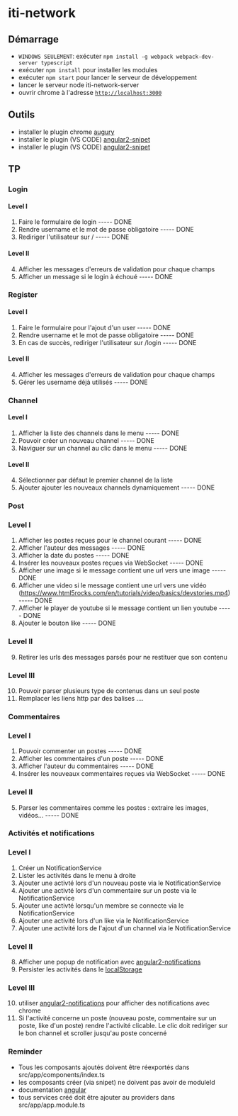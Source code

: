 # iti-network


## Démarrage
- `WINDOWS SEULEMENT`: exécuter `npm install -g webpack webpack-dev-server typescript`
- exécuter `npm install` pour installer les modules
- exécuter `npm start` pour lancer le serveur de développement
- lancer le serveur node iti-network-server
- ouvrir chrome à l'adresse [`http://localhost:3000`](http://localhost:3000)

## Outils
- installer le plugin chrome [augury](https://chrome.google.com/webstore/detail/augury/elgalmkoelokbchhkhacckoklkejnhcd)
- installer le plugin (VS CODE) [angular2-snipet](https://marketplace.visualstudio.com/items?itemName=johnpapa.Angular2)
- installer le plugin (VS CODE) [angular2-snipet](https://plugins.jetbrains.com/idea/plugin/8395-angular-2-typescript-live-templates)

## TP

### Login

#### Level I

1. Faire le formulaire de login ----- DONE
2. Rendre username et le mot de passe obligatoire ----- DONE
3. Rediriger l'utilisateur sur / ----- DONE

#### Level II

4. Afficher les messages d'erreurs de validation pour chaque champs
5. Afficher un message si le login à échoué ----- DONE

### Register

#### Level I

1. Faire le formulaire pour l'ajout d'un user ----- DONE
2. Rendre username et le mot de passe obligatoire ----- DONE
3. En cas de succès, rediriger l'utilisateur sur /login ----- DONE

#### Level II
4. Afficher les messages d'erreurs de validation  pour chaque champs
5. Gérer les username déjà utilisés ----- DONE


### Channel

#### Level I

1. Afficher la liste des channels dans le menu ----- DONE
2. Pouvoir créer un nouveau channel ----- DONE
3. Naviguer sur un channel au clic dans le menu ----- DONE

#### Level II

4. Sélectionner par défaut le premier channel de la liste
5. Ajouter ajouter les nouveaux channels dynamiquement ----- DONE

### Post

### Level I

1. Afficher les postes reçues pour le channel courant ----- DONE
2. Afficher l'auteur des messages ----- DONE
3. Afficher la date du postes ----- DONE
4. Insérer les nouveaux postes reçues via WebSocket ----- DONE
5. Afficher une image si le message contient une url vers une image ----- DONE
6. Afficher une video si le message contient une url vers une vidéo (https://www.html5rocks.com/en/tutorials/video/basics/devstories.mp4) ----- DONE
7. Afficher le player de youtube si le message contient un lien youtube ----- DONE
8. Ajouter le bouton like ----- DONE

### Level II
9. Retirer les urls des messages parsés pour ne restituer que son contenu

### Level III
10. Pouvoir parser plusieurs type de contenus dans un seul poste
11. Remplacer les liens http par des balises <a>...</a>.

### Commentaires

### Level I
1. Pouvoir commenter un postes ----- DONE
2. Afficher les commentaires d'un poste ----- DONE
3. Afficher l'auteur du commentaires ----- DONE
4. Insérer les nouveaux commentaires reçues via WebSocket ----- DONE

### Level II
5. Parser les commentaires comme les postes : extraire les images, vidéos... ----- DONE

### Activités et notifications

### Level I
1. Créer un NotificationService
2. Lister les activités dans le menu à droite
3. Ajouter une activté lors d'un nouveau poste via le NotificationService
4. Ajouter une activté lors d'un commentaire sur un poste via le NotificationService
5. Ajouter une activté lorsqu'un membre se connecte via le NotificationService
6. Ajouter une activité lors d'un like via le NotificationService
7. Ajouter une activité lors de l'ajout d'un channel via le NotificationService

### Level II
8. Afficher une popup de notification avec [angular2-notifications](https://github.com/flauc/angular2-notifications)
9. Persister les activités dans le [localStorage](https://developer.mozilla.org/fr/docs/Web/API/Window/localStorage)

### Level III
10. utiliser [angular2-notifications](https://github.com/flauc/angular2-notifications) pour afficher des notifications avec chrome
11. Si l'activité concerne un poste (nouveau poste, commentaire sur un poste, like d'un poste) rendre l'activité clicable.
Le clic doit rediriger sur le bon channel et scroller jusqu'au poste concerné


### Reminder

- Tous les composants ajoutés doivent être réexportés dans src/app/components/index.ts
- les composants créer (via snipet) ne doivent pas avoir de moduleId
- documentation [angular](https://angular.io/docs/ts/latest/)
- tous services créé doit être ajouter au providers dans src/app/app.module.ts